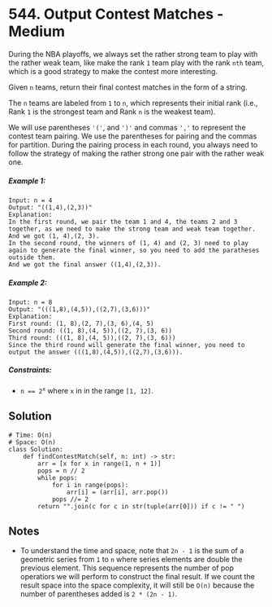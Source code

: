 # 544. Output Contest Matches - Medium

During the NBA playoffs, we always set the rather strong team to play with the rather weak team, like make the rank `1` team play with the rank `nth` team, which is a good strategy to make the contest more interesting.

Given `n` teams, return their final contest matches in the form of a string.

The `n` teams are labeled from `1` to `n`, which represents their initial rank (i.e., Rank `1` is the strongest team and Rank `n` is the weakest team).

We will use parentheses `'('`, and `')'` and commas `','` to represent the contest team pairing. We use the parentheses for pairing and the commas for partition. During the pairing process in each round, you always need to follow the strategy of making the rather strong one pair with the rather weak one.

##### Example 1:

```
Input: n = 4
Output: "((1,4),(2,3))"
Explanation:
In the first round, we pair the team 1 and 4, the teams 2 and 3 together, as we need to make the strong team and weak team together.
And we got (1, 4),(2, 3).
In the second round, the winners of (1, 4) and (2, 3) need to play again to generate the final winner, so you need to add the paratheses outside them.
And we got the final answer ((1,4),(2,3)).
```

##### Example 2:

```
Input: n = 8
Output: "(((1,8),(4,5)),((2,7),(3,6)))"
Explanation:
First round: (1, 8),(2, 7),(3, 6),(4, 5)
Second round: ((1, 8),(4, 5)),((2, 7),(3, 6))
Third round: (((1, 8),(4, 5)),((2, 7),(3, 6)))
Since the third round will generate the final winner, you need to output the answer (((1,8),(4,5)),((2,7),(3,6))).
```

##### Constraints:

- <code>n == 2<sup>x</sup></code> where `x` in in the range `[1, 12]`.

## Solution

```
# Time: O(n)
# Space: O(n)
class Solution:
    def findContestMatch(self, n: int) -> str:
        arr = [x for x in range(1, n + 1)]
        pops = n // 2
        while pops:
            for i in range(pops):
                arr[i] = (arr[i], arr.pop())
            pops //= 2
        return "".join(c for c in str(tuple(arr[0])) if c != " ")
```

## Notes
- To understand the time and space, note that `2n - 1` is the sum of a geometric series from `1` to `n` where series elements are double the previous element. This sequence represents the number of pop operatiors we will perform to construct the final result. If we count the result space into the space complexity, it will still be `O(n)` because the number of parentheses added is `2 * (2n - 1)`.